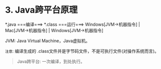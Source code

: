 # 3. Java跨平台原理

*.java ===编译===> *.class ===运行===> Windows[JVM→机器指令] | Mac[JVM→机器指令] | Windows[JVM→机器指令]

JVM: Java Virtual Machine，Java虚拟机。

`注意`: 编译生成的 .class文件并是字节码文件，不是可执行文件(对操作系统而言)。

> Java跨平台: 一次编译，到处执行。
